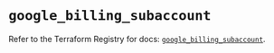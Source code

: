 # `google_billing_subaccount`

Refer to the Terraform Registry for docs: [`google_billing_subaccount`](https://registry.terraform.io/providers/hashicorp/google/5.45.2/docs/resources/billing_subaccount).
